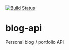 [![Build Status](https://travis-ci.org/itmayziii/blog-api.svg?branch=master)](https://travis-ci.org/itmayziii/blog-api)

# blog-api
Personal blog / portfolio API
